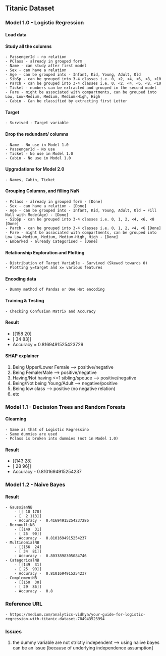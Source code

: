## Titanic Dataset

### Model 1.0 - Logistic Regression

#### Load data

#### Study all the columns
    - PassengerId - no relation
    - PClass - already in grouped form
    - Name - can study after first model
    - Sex - can have a relation
    - Age - can be grouped into - Infant, Kid, Young, Adult, Old
    - SibSp - can be grouped into 3-4 classes i.e. 0, <2, <4, <6, <8, <10
    - Parch - can be grouped into 3-4 classes i.e. 0, <2, <4, <6, <8, <10
    - Ticket - numbers can be extracted and grouped in the second model
    - Fare - might be associated with compartments, can be grouped into Low, Low-Medium, Medium, Medium-High, High
    - Cabin - Can be classified by extracting first Letter

#### Target
    - Survived - Target variable

#### Drop the redundant/ columns
    - Name - No use in Model 1.0
    - PassengerId - No use
    - Ticket - No use in Model 1.0
    - Cabin - No use in Model 1.0

#### Upgradations for Model 2.0
    - Names, Cabin, Ticket

#### Grouping Columns, and filling NaN
    - Pclass - already in grouped form - [Done]
    - Sex - can have a relation - [Done]
    - Age - can be grouped into - Infant, Kid, Young, Adult, Old → Fill Null with Mode(Age) - [Done]
    - SibSp - can be grouped into 3-4 classes i.e. 0, 1, 2, <4, <6, <8 [Done]     
    - Parch - can be grouped into 3-4 classes i.e. 0, 1, 2, <4, <6 [Done]
    - Fare - might be associated with compartments, can be grouped into Low Low-Medium, Medium, Medium-High, High - [Done]
    - Embarked - already Categorised - [Done]


#### Relationship Exploration and Plotting
    - Distribution of Target Variable - Survived (Skewed towards 0)
    - Plotting y=target and x= various features


#### Encoding data
    - Dummy method of Pandas or One Hot encoding

#### Training & Testing
    - Checking Confusion Matrix and Accuracy

#### Result
- [[158  20]
- [ 34  83]]
- Accuracy = 0.8169491525423729

#### SHAP explainer
1. Being Upper/Lower Female --> positive/negative 
2. Being Female/Male --> positive/negative
3. Having/Not having <=1 sibling/spouce -->  positive/negative
4. Being/Not being Young/Adult --> negative/positive
5. Being low class --> positive (no negative relation)
6. etc


### Model 1.1 - Decission Trees and Random Forests

#### Clearning
    - Same as that of Logistic Regressino
    - Same dummies are used
    - Pclass is broken into dummies (not in Model 1.0)

#### Result
- [[143  28]
- [ 28  96]]
- Accuracy - 0.8101694915254237


### Model 1.2 - Naive Bayes

#### Result
    - GaussianNB
        - [[ 10 170]
        - [  2 113]]
        - Accuracy -  0.41694915254237286
    - BernoulliNB
        - [[149  31]
        - [ 25  90]]
        - Accuracy -  0.8101694915254237
    - MultinomialNB
        - [[156  24]
        - [ 34  81]]
        - Accuracy -  0.8033898305084746
    - CategoricalNB
        - [[149  31]
        - [ 25  90]]
        - Accuracy -  0.8101694915254237
    - ComplementNB
        - [[150  30]
        - [ 29  86]]
        - Accuracy -  0.8

### Reference URL
    - https://medium.com/analytics-vidhya/your-guide-for-logistic-regression-with-titanic-dataset-784943523994

### Issues
1. the dummy variable are not strictly independent --> using naiive bayes can be an issue [because of underlying independence assumption]
